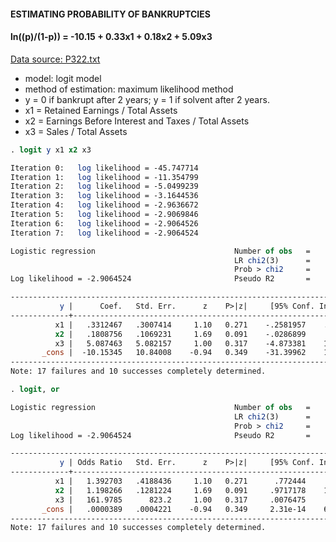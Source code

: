 #### ESTIMATING PROBABILITY OF BANKRUPTCIES
#### ln((p)/(1-p)) = -10.15 + 0.33x1 + 0.18x2 + 5.09x3
[Data source: P322.txt](P322.txt)

- model: logit model
- method of estimation: maximum likelihood method
- y = 0 if bankrupt after 2 years; y = 1 if solvent after 2 years.
- x1 = Retained Earnings / Total Assets
- x2 = Earnings Before Interest and Taxes / Total Assets 
- x3 = Sales / Total Assets

```stata
. logit y x1 x2 x3

Iteration 0:   log likelihood = -45.747714  
Iteration 1:   log likelihood = -11.354799  
Iteration 2:   log likelihood = -5.0499239  
Iteration 3:   log likelihood = -3.1644536  
Iteration 4:   log likelihood = -2.9636672  
Iteration 5:   log likelihood = -2.9069846  
Iteration 6:   log likelihood = -2.9064526  
Iteration 7:   log likelihood = -2.9064524  

Logistic regression                               Number of obs   =         66
                                                  LR chi2(3)      =      85.68
                                                  Prob > chi2     =     0.0000
Log likelihood = -2.9064524                       Pseudo R2       =     0.9365

------------------------------------------------------------------------------
           y |      Coef.   Std. Err.      z    P>|z|     [95% Conf. Interval]
-------------+----------------------------------------------------------------
          x1 |   .3312467   .3007414     1.10   0.271    -.2581957    .9206891
          x2 |   .1808756   .1069231     1.69   0.091    -.0286899    .3904411
          x3 |   5.087463   5.082157     1.00   0.317    -4.873381    15.04831
       _cons |  -10.15345   10.84008    -0.94   0.349    -31.39962    11.09273
------------------------------------------------------------------------------
Note: 17 failures and 10 successes completely determined.
```

```stata
. logit, or

Logistic regression                               Number of obs   =         66
                                                  LR chi2(3)      =      85.68
                                                  Prob > chi2     =     0.0000
Log likelihood = -2.9064524                       Pseudo R2       =     0.9365

------------------------------------------------------------------------------
           y | Odds Ratio   Std. Err.      z    P>|z|     [95% Conf. Interval]
-------------+----------------------------------------------------------------
          x1 |   1.392703   .4188436     1.10   0.271      .772444     2.51102
          x2 |   1.198266   .1281224     1.69   0.091     .9717178    1.477632
          x3 |   161.9785      823.2     1.00   0.317     .0076475     3430812
       _cons |   .0000389   .0004221    -0.94   0.349     2.31e-14    65691.77
------------------------------------------------------------------------------
Note: 17 failures and 10 successes completely determined.
```
